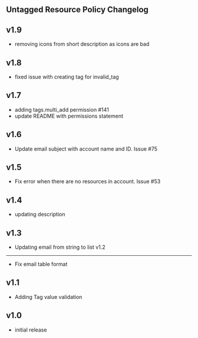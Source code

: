 ## Untagged Resource Policy Changelog

v1.9
----
- removing icons from short description as icons are bad

v1.8
----
- fixed issue with creating tag for invalid_tag

v1.7
----
- adding tags.multi_add permission #141
- update README with permissions statement

v1.6
----
- Update email subject with account name and ID. Issue #75

v1.5
----
- Fix error when there are no resources in account. Issue #53

v1.4
----
- updating description

v1.3
----
- Updating email from string to list
v1.2
----
- Fix email table format

v1.1
-----
- Adding Tag value validation

v1.0
-----
- initial release
